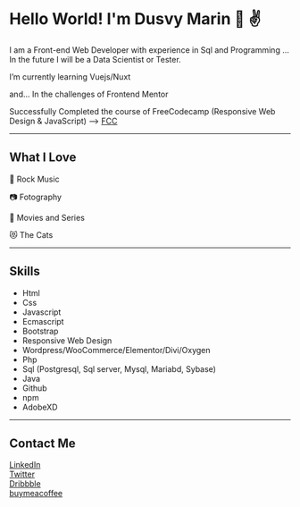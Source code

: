 # Hello World! I'm Dusvy Marin 👩 ✌️

I am a Front-end Web Developer with experience in Sql and Programming ... In the future I will be a Data Scientist or Tester.

 I’m currently learning Vuejs/Nuxt

and... In the challenges of Frontend Mentor 

Successfully Completed the course of  FreeCodecamp (Responsive Web Design & JavaScript) --> [FCC](https://codepen.io/dusvimarin/pen/BaWJpLm) 

------

##  What I Love

🤘 Rock Music

📷 Fotography

🎥 Movies and Series

😻 The Cats

------

##  Skills

- Html 
- Css
- Javascript
- Ecmascript
- Bootstrap
- Responsive Web Design
- Wordpress/WooCommerce/Elementor/Divi/Oxygen 
- Php
- Sql (Postgresql, Sql server, Mysql, Mariabd, Sybase)
- Java
- Github
- npm
- AdobeXD
------

  ## Contact Me
  
[LinkedIn](https://ve.linkedin.com/in/dusviry-marin) </br>
[Twitter](https://twitter.com/dusvimarin)  </br>
[Dribbble](https://dribbble.com/dusvy)  </br>
[buymeacoffee](https://www.buymeacoffee.com/dusvim) 


